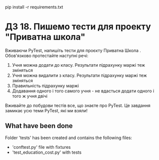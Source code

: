 pip install -r requirements.txt

# ДЗ 18. Пишемо тести для проекту "Приватна школа"
Вживаючи PyTest, напишіть тести для проєкту Приватна Школа . Обов'язково протестайте наступні речі:

1. Учня можна додати до класу. Результати підрахунку маржі теж зміняться
2. Учня можна видалити з класу. Результати підрахунку маржі теж зміняться
3. Правильність підрахунку маржі
4. Додавання одного і того самого учня - не вдасться додати одного і того ж учня двічі

Вживайте до побудови тестів все, що знаєте про PyTest. 
Це завдання замикає усю теми PyTest, які ми взяли!

## What have been done
Folder 'tests' has been created and contains the following files:
- 'conftest.py' file with fixtures 
- 'test_education_cost.py' with tests


